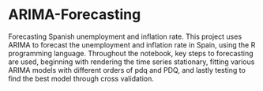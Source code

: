 # ARIMA-Forecasting
Forecasting Spanish unemployment and inflation rate. 
This project uses ARIMA to forecast the unemployment and inflation rate in Spain, using the R programming language. Throughout the notebook, key steps to forecasting are used, beginning with rendering the time series stationary, fitting various ARIMA models with different orders of pdq and PDQ, and lastly testing to find the best model through cross validation. 
